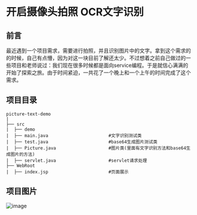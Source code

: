 开启摄像头拍照 OCR文字识别
==============

## 前言
最近遇到一个项目需求，需要进行拍照，并且识别图片中的文字。拿到这个需求的的时候，自己有点懵，因为对这一块目前了解还太少。不过想着之前自己做过的一些项目和老师说过：我们现在很多时候都是面向service编程。于是就信心满满的开始了探索之旅。由于时间紧迫，一共花了一个晚上和一个上午的时间完成了这个需求。

## 项目目录

```
picture-text-demo
|
├── src                              
|  ├── demo               		   
|  ├── main.java                       #文字识别测试类
|  ├── test.java                       #base64生成图片测试类
|  ├── Picture.java                    #图片类(里面有文字识别方法和base64生成图片的方法)
|  ├── servlet.java                    #servlet请求处理
├── WebRoot                                
|  ├── index.jsp 					   #页面展示
```

## 项目图片
![image](https://github.com/deng1234/picture-text-demo/blob/master/_img/1.jpg)
